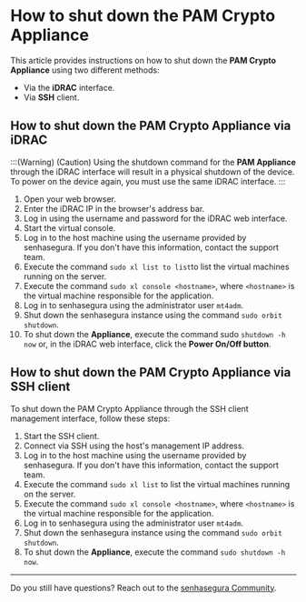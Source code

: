 # How to shut down the PAM Crypto Appliance

This article provides instructions on how to shut down the **PAM Crypto Appliance** using two different methods:

* Via the **iDRAC** interface.
* Via **SSH** client.

## How to shut down the PAM Crypto Appliance via iDRAC

:::(Warning) (Caution)
Using the shutdown command for the **PAM Appliance** through the iDRAC interface will result in a physical shutdown of the device. To power on the device again, you must use the same iDRAC interface.
:::

1. Open your web browser.
2. Enter the iDRAC IP in the browser's address bar.
3. Log in using the username and password for the iDRAC web interface.
4. Start the virtual console.
5. Log in to the host machine using the username provided by senhasegura. If you don't have this information, contact the support team.
6. Execute the command `sudo xl list to list`to list the virtual machines running on the server.
7. Execute the command `sudo xl console <hostname>`, where `<hostname>` is the virtual machine responsible for the application.
8. Log in to senhasegura using the administrator user `mt4adm`.
9. Shut down the senhasegura instance using the command `sudo orbit shutdown`.
10. To shut down the **Appliance**, execute the command sudo `shutdown -h now` or, in the iDRAC web interface, click the **Power On/Off button**.

## How to shut down the PAM Crypto Appliance via SSH client
To shut down the PAM Crypto Appliance through the SSH client management interface, follow these steps:

1. Start the SSH client.
2. Connect via SSH using the host's management IP address.
3. Log in to the host machine using the username provided by senhasegura. If you don't have this information, contact the support team.
4. Execute the command `sudo xl list` to list the virtual machines running on the server.
5. Execute the command `sudo xl console <hostname>`, where `<hostname>` is the virtual machine responsible for the application.
6. Log in to senhasegura using the administrator user `mt4adm`.
7. Shut down the senhasegura instance using the command `sudo orbit shutdown`.
8. To shut down the **Appliance**, execute the command `sudo shutdown -h now`.


* * *


Do you still have questions? Reach out to the [senhasegura Community](https://community.senhasegura.io/).
